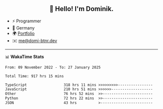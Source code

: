 <h2 align="center">👋 Hello! I'm Dominik.</h2>

- ⚡ Programmer
- 📍 Germany
- 🌍 [Portfolio](https://domi-btnr.dev)
- ✉️ [me@domi-btnr.dev](mailto://me@domi-btnr.dev)

---
📊 **WakaTime Stats**
<!--START_SECTION:waka-->

```txt
From: 09 November 2022 - To: 27 January 2025

Total Time: 917 hrs 15 mins

TypeScript                 318 hrs 11 mins >>>>>>>>>----------------   34.69 %
JavaScript                 210 hrs 51 mins >>>>>>-------------------   22.99 %
Other                      76 hrs 52 mins  >>-----------------------   08.38 %
Python                     72 hrs 22 mins  >>-----------------------   07.89 %
JSON                       43 hrs          >------------------------   04.69 %
```

<!--END_SECTION:waka-->
